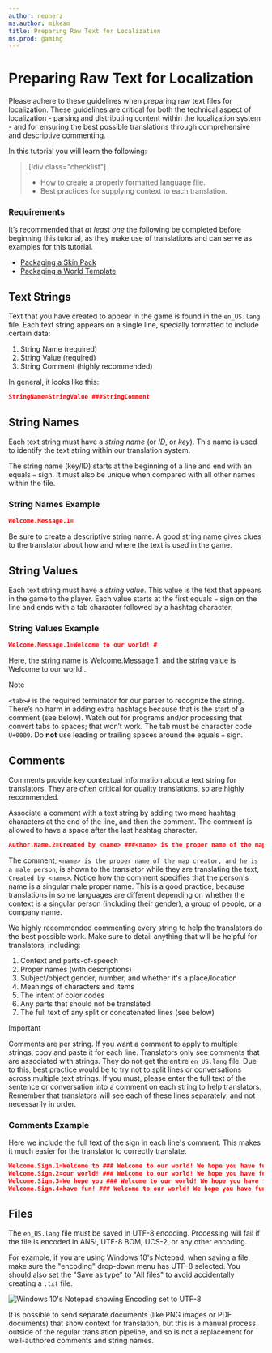 ```yaml
---
author: neonerz
ms.author: mikeam
title: Preparing Raw Text for Localization
ms.prod: gaming
---
```

# Preparing Raw Text for Localization

Please adhere to these guidelines when preparing raw text files for localization. These guidelines are critical for both the technical aspect of localization - parsing and distributing content within the localization system - and for ensuring the best possible translations through comprehensive and descriptive commenting.

In this tutorial you will learn the following:

> [!div class="checklist"]
>
> - How to create a properly formatted language file.
> - Best practices for supplying context to each translation.

### Requirements

It’s recommended that *at least one* the following be completed before beginning this tutorial, as they make use of translations and can serve as examples for this tutorial.

- [Packaging a Skin Pack](PackagingASkinPack.md)
- [Packaging a World Template](PackagingAWorldTemplate.md)

## Text Strings

Text that you have created to appear in the game is found in the `en_US.lang` file. Each text string appears on a single line, specially formatted to include certain data:

1. String Name (required)
1. String Value (required)
1. String Comment (highly recommended)

In general, it looks like this:

```json
StringName=StringValue ###StringComment
```

## String Names

Each text string must have a *string name* (or *ID*, or *key*). This name is used to identify the text string within our translation system.

The string name (key/ID) starts at the beginning of a line and end with an equals `=` sign. It must also be unique when compared with all other names within the file.

### String Names Example

```json
Welcome.Message.1=
```

Be sure to create a descriptive string name. A good string name gives clues to the translator about how and where the text is used in the game.

## String Values

Each text string must have a *string value*. This value is the text that appears in the game to the player. Each value starts at the first equals `=` sign on the line and ends with a tab character followed by a hashtag character.

### String Values Example

```json
Welcome.Message.1=Welcome to our world! #
```

Here, the string name is Welcome.Message.1, and the string value is Welcome to our world!.

> [!NOTE]
> `<tab>#` is the required terminator for our parser to recognize the string. There’s no harm in adding extra hashtags because that is the start of a comment (see below). Watch out for programs and/or processing that convert tabs to spaces; that won’t work. The tab must be character code `U+0009`. Do **not** use leading or trailing spaces around the equals `=` sign.

## Comments

Comments provide key contextual information about a text string for translators. They are often critical for quality translations, so are highly recommended.

Associate a comment with a text string by adding two more hashtag characters at the end of the line, and then the comment. The comment is allowed to have a space after the last hashtag character.

```json
Author.Name.2=Created by <name> ###<name> is the proper name of the map creator, and he is a male person.
```

The comment, `<name> is the proper name of the map creator, and he is a male person`, is shown to the translator while they are translating the text, `Created by <name>`. Notice how the comment specifies that the person's name is a singular male proper name. This is a good practice, because translations in some languages are different depending on whether the context is a singular person (including their gender), a group of people, or a company name.

We highly recommended commenting every string to help the translators do the best possible work. Make sure to detail anything that will be helpful for translators, including:

1. Context and parts-of-speech
1. Proper names (with descriptions)
1. Subject/object gender, number, and whether it's a place/location
1. Meanings of characters and items
1. The intent of color codes
1. Any parts that should not be translated
1. The full text of any split or concatenated lines (see below)

> [!IMPORTANT]
> Comments are per string. If you want a comment to apply to multiple strings, copy and paste it for each line. Translators only see comments that are associated with strings. They do not get the entire `en_US.lang` file. Due to this, best practice would be to try not to split lines or conversations across multiple text strings. If you must, please enter the full text of the sentence or conversation into a comment on each string to help translators. Remember that translators will see each of these lines separately, and not necessarily in order.

### Comments Example

Here we include the full text of the sign in each line's comment. This makes it much easier for the translator to correctly translate.

```json
Welcome.Sign.1=Welcome to ### Welcome to our world! We hope you have fun!
Welcome.Sign.2=our world! ### Welcome to our world! We hope you have fun!
Welcome.Sign.3=We hope you ### Welcome to our world! We hope you have fun!
Welcome.Sign.4=have fun! ### Welcome to our world! We hope you have fun!
```

## Files

The `en_US.lang` file must be saved in UTF-8 encoding. Processing will fail if the file is encoded in ANSI, UTF-8 BOM, UCS-2, or any other encoding.

For example, if you are using Windows 10's Notepad, when saving a file, make sure the "encoding" drop-down menu has UTF-8 selected. You should also set the "Save as type" to "All files" to avoid accidentally creating a `.txt` file.

![Windows 10's Notepad showing Encoding set to UTF-8](Media/PreparingRawTextForLocalization/utf8.png)

It is possible to send separate documents (like PNG images or PDF documents) that show context for translation, but this is a manual process outside of the regular translation pipeline, and so is not a replacement for well-authored comments and string names.
